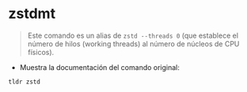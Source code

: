 # zstdmt

> Este comando es un alias de `zstd --threads 0` (que establece el número de hilos (working threads) al número de núcleos de CPU físicos).

- Muestra la documentación del comando original:

`tldr zstd`
